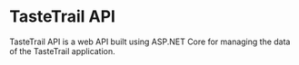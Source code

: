 # TasteTrail API
TasteTrail API is a web API built using ASP.NET Core for managing the data of the TasteTrail application.
